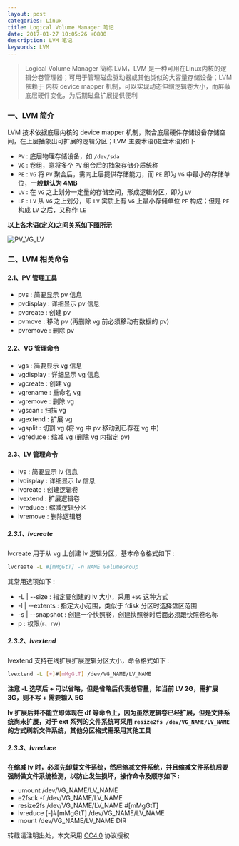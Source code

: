 ```yaml
---
layout: post
categories: Linux
title: Logical Volume Manager 笔记
date: 2017-01-27 10:05:26 +0800
description: LVM 笔记
keywords: LVM
---
```


> Logical Volume Manager 简称 LVM，LVM 是一种可用在Linux内核的逻辑分卷管理器；可用于管理磁盘驱动器或其他类似的大容量存储设备；LVM 依赖于 内核 device mapper 机制，可以实现动态伸缩逻辑卷大小，而屏蔽底层硬件变化，为后期磁盘扩展提供便利

### 一、LVM 简介

LVM 技术依据底层内核的 device mapper 机制，聚合底层硬件存储设备存储空间，在上层抽象出可扩展的逻辑分区；LVM 主要术语(磁盘术语)如下

- `PV` : 底层物理存储设备，如 `/dev/sda`
- `VG` : 卷组，意将多个 `PV` 组合后的抽象存储介质统称
- `PE` : `VG` 将 `PV` 聚合后，需向上层提供存储能力，而 `PE` 即为 `VG` 中最小的存储单位，**一般默认为 4MB**
- `LV` : 在 `VG` 之上划分一定量的存储空间，形成逻辑分区，即为 `LV`
- `LE` : `LV` 从 `VG` 之上划分，即 `LV` 实质上有 `VG` 上最小存储单位 `PE` 构成；但是 `PE` 构成 `LV` 之后，又称作 `LE`

**以上各术语(定义)之间关系如下图所示**

![PV_VG_LV](https://mritd.b0.upaiyun.com/markdown/mbzrv.jpg)

### 二、LVM 相关命令

#### 2.1、PV 管理工具

- pvs : 简要显示 pv 信息
- pvdisplay : 详细显示 pv 信息
- pvcreate : 创建 pv
- pvmove : 移动 pv (再删除 vg 前必须移动有数据的 pv)
- pvremove : 删除 pv

#### 2.2、VG 管理命令

- vgs : 简要显示 vg 信息
- vgdisplay : 详细显示 vg 信息
- vgcreate : 创建 vg
- vgrename : 重命名 vg
- vgremove : 删除 vg
- vgscan : 扫描 vg
- vgextend : 扩展 vg
- vgsplit : 切割 vg (将 vg 中 pv 移动到已存在 vg 中)
- vgreduce : 缩减 vg (删除 vg 内指定 pv)

#### 2.3、LV 管理命令

- lvs : 简要显示 lv 信息
- lvdisplay : 详细显示 lv 信息
- lvcreate : 创建逻辑卷
- lvextend : 扩展逻辑卷
- lvreduce : 缩减逻辑分区
- lvremove : 删除逻辑卷

##### 2.3.1、lvcreate

lvcreate 用于从 vg 上创建 lv 逻辑分区，基本命令格式如下 :

``` sh
lvcreate -L #[mMgGtT] -n NAME VolumeGroup
```

其常用选项如下 : 

- -L | --size : 指定要创建的 lv 大小，采用 `+5G` 这种方式
- -l | --extents : 指定大小范围，类似于 fdisk 分区时选择盘区范围
- -s | --snapshot : 创建一个快照卷，创建快照卷时后面必须跟快照卷名称
- p : 权限(r、rw)


##### 2.3.2、lvextend

lvextend 支持在线扩展扩展逻辑分区大小，命令格式如下 : 

``` sh
lvextend -L [+]#[mMgGtT] /dev/VG_NAME/LV_NAME
```

**注意 -L 选项后 + 可以省略，但是省略后代表总容量，如当前 LV 2G，需扩展 3G，则不写 + 需要输入 5G**

**lv 扩展后并不能立即体现在 df 等命令上，因为虽然逻辑卷已经扩展，但是文件系统尚未扩展，对于 ext 系列的文件系统可采用 `resize2fs /dev/VG_NAME/LV_NAME` 的方式刷新文件系统，其他分区格式需采用其他工具**

##### 2.3.3、lvreduce

**在缩减 lv 时，必须先卸载文件系统，然后缩减文件系统，并且缩减文件系统后要强制做文件系统检测，以防止发生损坏，操作命令及顺序如下 :**

- umount /dev/VG_NAME/LV_NAME
- e2fsck -f /dev/VG_NAME/LV_NAME
- resize2fs /dev/VG_NAME/LV_NAME #[mMgGtT]
- lvreduce [-]#[mMgGtT] /dev/VG_NAME/LV_NAME
- mount /dev/VG_NAME/LV_NAME DIR

转载请注明出处，本文采用 [CC4.0](http://creativecommons.org/licenses/by-nc-nd/4.0/) 协议授权
